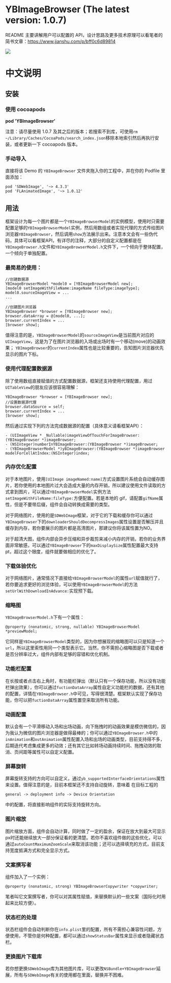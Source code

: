 # YBImageBrowser (The latest version: 1.0.7)

README 主要讲解用户可以配置的 API，设计思路及更多技术原理可以看笔者的简书文章：https://www.jianshu.com/p/bff0c6d89814

<img src="https://github.com/indulgeIn/YBImageBrowser/blob/master/OtherDocuments/YBImageBrowserShowGif.gif">



# 中文说明




## 安装

### 使用 cocoapods

**pod 'YBImageBrowser'**    

注意：请尽量使用 1.0.7 及其之后的版本；若搜索不到库，可使用`rm ~/Library/Caches/CocoaPods/search_index.json`移除本地索引然后再执行安装，或者更新一下 cocoapods 版本。

### 手动导入

直接将该 Demo 的 `YBImageBrowser` 文件夹拖入你的工程中，并在你的 Podfile 里面添加：
<pre><code>pod 'SDWebImage', '~> 4.3.3'
pod 'FLAnimatedImage', '~> 1.0.12'
</code></pre>



## 用法

框架设计为每一个图片都是一个`YBImageBrowserModel`的实例模型，使用时只需要配置足够的`YBImageBrowserModel`实例，然后用数组或者实现代理的方式传给图片浏览器`YBImageBrowser`，然后调用`show`方法展示出来。注意本文会有一些伪代码，具体可以看框架API，有详尽的注释，大部分的自定义配置都是在`YBImageBrowser.h`文件和`YBImageBrowserModel.h`文件下，一个倾向于整体配置，一个倾向于单独配置。

### 最简易的使用：
<pre><code>//创建数据源
YBImageBrowserModel *model0 = [YBImageBrowserModel new];
[model0 setImageWithFileName:imageName fileType:imageType];
model0.sourceImageView = ...
...

//创建图片浏览器
YBImageBrowser *browser = [YBImageBrowser new];
browser.dataArray = @[model0, ...];
browser.currentIndex = ...
[browser show];
</code></pre>

值得注意的是，`YBImageBrowserModel`的`sourceImageView`是当前图片对应的`UIImageView`，这是为了在图片浏览器的入场或出场时有一个移动(move)的动画效果；
`YBImageBrowser`的`currentIndex`属性也是比较重要的，告知图片浏览器优先显示的图片下标。

### 使用代理配置数据源

除了使用数组直接赋值的方式配置数据源，框架还支持使用代理配置，用过`UITableView`的朋友应该很容易理解：

<pre><code>YBImageBrowser *browser = [YBImageBrowser new];
//设置数据源代理
browser.dataSource = self;
browser.currentIndex = ...
[browser show];
</code></pre>

然后通过实现下列的方法完成数据源的配置（具体意义请看框架API）：

<pre><code>- (UIImageView * _Nullable)imageViewOfTouchForImageBrowser:(YBImageBrowser *)imageBrowser;
- (NSInteger)numberInYBImageBrowser:(YBImageBrowser *)imageBrowser;
- (YBImageBrowserModel *)yBImageBrowser:(YBImageBrowser *)imageBrowser modelForCellAtIndex:(NSInteger)index;
</code></pre>

### 内存优化配置

对于本地图片，使用`[UIImage imageNamed:name]`方式设置图片系统会自动缓存图片，若你使用的本地图片过大会造成大量的内存开销，所以建议使用文件读取的方式拿到图片，可以通过`YBImageBrowserModel`实例方法`setImageWithFileName:fileType:`方便配置。若是本地的 gif，请配置`gifName`属性，但是不要带后缀，组件会自动转换成需要的类型。

对于网络图片，使用的是`SDWebImage`框架，对于它的下载和缓存你可以通过`YBImageBrowser`下的`downloaderShouldDecompressImages`属性设置是否解压并且缓存到内存，若你要展示的图片都是高清图片，那建议你将该属性置为NO。

对于超清大图，组件内部会异步压缩和异步裁剪来减小内存的开销，若你的业务界面非常敏感，可以通过`YBImageBrowser`下的`maxDisplaySize`属性配置最大支持pt，超过这个限度，组件就要做相应的优化了。

### 下载体验优化

对于网络图片，通常情况下直接给`YBImageBrowserModel`的属性`url`赋值就行了，若你要追求更好的浏览体验，可以使用`YBImageBrowserModel`的方法`setUrlWithDownloadInAdvance:`实现预下载。

### 缩略图

`YBImageBrowserModel.h`下有一个属性：

`@property (nonatomic, strong, nullable) YBImageBrowserModel *previewModel;`

它同样是`YBImageBrowserModel`类型的，因为你想展现的缩略图可以只是知道一个`url`，所以这里索性用同一个类型表示它。当然，你不需担心缩略图是否下载或者是否分辨率过大，组件内部有足够的容错和优化机制。

### 功能栏配置

在长按或者点击右上角时，有功能栏弹出（默认只有一个保存功能，所以没有功能栏弹出效果），你可以通过`fuctionDataArray`属性自定义功能栏的数据，还有其他的配置，详情在`YBImageBrowser.h`中可见，写得很清楚。框架默认实现了保存功能，你可以把`fuctionDataArray`属性置空来取消所有功能。

### 动画配置

默认会有一个平滑移动入场和出场动画，向下拖拽时的动画效果是模仿微信的，因为我认为微信的图片浏览器是做得最棒的；你可以通过`YBImageBrowser.h`中的`inAnimation`和`outAnimation`属性配置入场和出场的动画类型，目前支持得不多，后期迭代考虑集成更多的动效；还有其它比如转场动画持续时间、拖拽动效的取消、页间距等属性可以自定义配置。

### 屏幕旋转

屏幕旋转支持的方向可以自定义，通过`yb_supportedInterfaceOrientations`属性来设置。值得注意的是，目前本框架还不支持自动旋转，意味着
在目标工程的

`general -> deployment info -> Device Orientation`

中的配置，将直接影响组件的实际支持旋转方向。

### 图片缩放

图片缩放方面，组件会自动计算，同时做了一定的盈余，保证在放大到最大可显示px时还能继续放大一部分保证看的更清楚。若你不喜欢组件做的这些优化，可以通过`autoCountMaximumZoomScale`来取消该功能；还可以选择填充的方式，目前支持宽度抵满方式和完全显示方式。

### 文案撰写者

组件加入了一个实例：

`@property (nonatomic, strong) YBImageBrowserCopywriter *copywriter;`

笔者叫它文案撰写者，你可以对其属性赋值，来替换默认的一些文案（国际化时用起来比较方便）。

### 状态栏的处理

状态栏组件会自动判断你在`info.plist`里的配置，所有不需担心兼容性问题，方便使用，不管你是何种配置，都可以通过`showStatusBar`属性来显示或者隐藏状态栏。

### 更换图片下载库

若你想更换`SDWebImage`库为其他图片库，可以更改`NSBundle+YBImageBrowser`延展，所有与`SDWebImage`有关的使用都在里面，替换并不困难。



